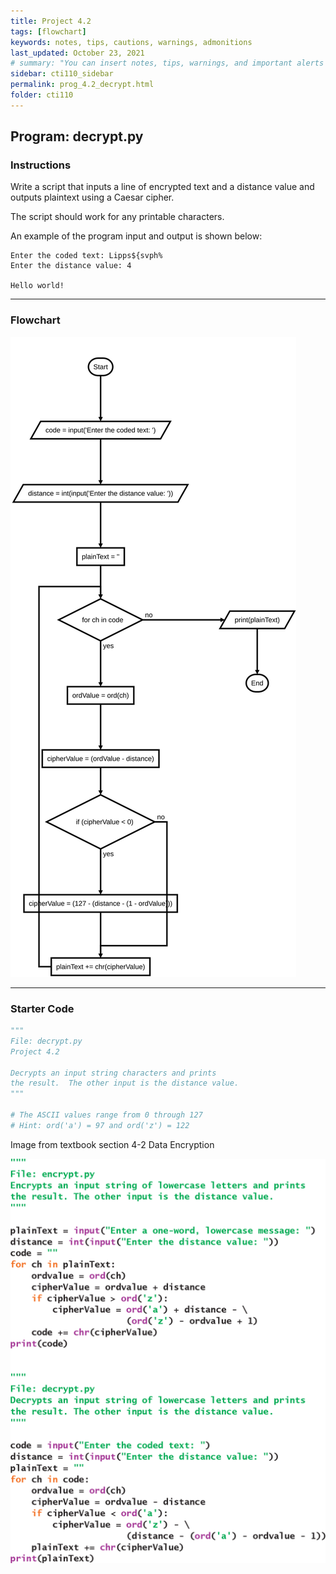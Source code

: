 ```yaml
---
title: Project 4.2
tags: [flowchart]
keywords: notes, tips, cautions, warnings, admonitions
last_updated: October 23, 2021
# summary: "You can insert notes, tips, warnings, and important alerts in your content. These notes are stored as shortcodes made available through the linksrefs.hmtl include."
sidebar: cti110_sidebar
permalink: prog_4.2_decrypt.html
folder: cti110
---
```

## Program: decrypt.py

### Instructions

Write a script that inputs a line of encrypted text and a distance value and outputs plaintext using a Caesar cipher.

The script should work for any printable characters.

An example of the program input and output is shown below:

```text
Enter the coded text: Lipps${svph%
Enter the distance value: 4

Hello world!
```

---

### Flowchart

![decrypt flowchart](images/cti110_prog_4.2_decrypt.flowchart.svg)

---

### Starter Code

```python
"""
File: decrypt.py
Project 4.2

Decrypts an input string characters and prints
the result.  The other input is the distance value.
"""

# The ASCII values range from 0 through 127
# Hint: ord('a') = 97 and ord('z') = 122

```

Image from textbook section 4-2 Data Encryption

![Image from Textbook](images/cti110_prog_4.1_60092_c4_unfig108a-t3.png)
